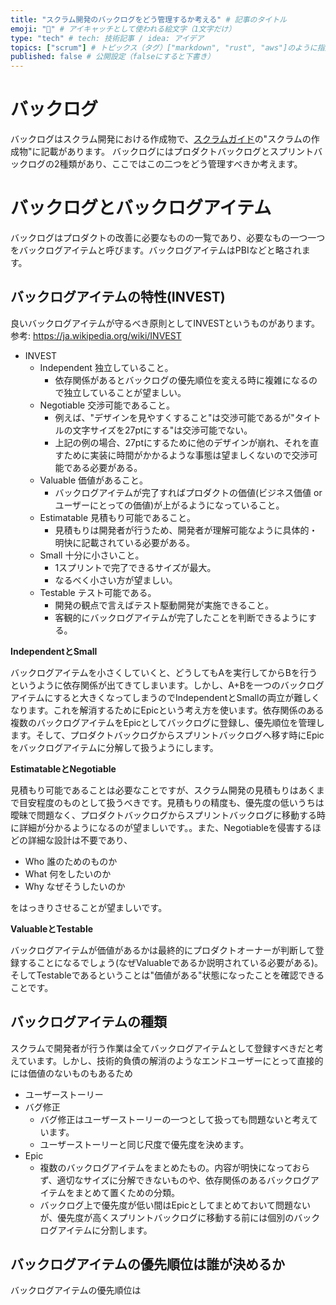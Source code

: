 ```yaml
---
title: "スクラム開発のバックログをどう管理するか考える" # 記事のタイトル
emoji: "🐻" # アイキャッチとして使われる絵文字（1文字だけ）
type: "tech" # tech: 技術記事 / idea: アイデア
topics: ["scrum"] # トピックス（タグ）["markdown", "rust", "aws"]のように指定する
published: false # 公開設定（falseにすると下書き）
---
```


# バックログ

バックログはスクラム開発における作成物で、[スクラムガイド](https://scrumguides.org/docs/scrumguide/v2020/2020-Scrum-Guide-Japanese.pdf)の"スクラムの作成物"に記載があります。
バックログにはプロダクトバックログとスプリントバックログの2種類があり、ここではこの二つをどう管理すべきか考えます。

# バックログとバックログアイテム

バックログはプロダクトの改善に必要なものの⼀覧であり、必要なもの一つ一つをバックログアイテムと呼びます。バックログアイテムはPBIなどと略されます。

## バックログアイテムの特性(INVEST)

良いバックログアイテムが守るべき原則としてINVESTというものがあります。 参考: https://ja.wikipedia.org/wiki/INVEST

- INVEST
  - Independent	独立していること。
    - 依存関係があるとバックログの優先順位を変える時に複雑になるので独立していることが望ましい。
  - Negotiable 交渉可能であること。
    - 例えば、"デザインを見やすくすること"は交渉可能であるが"タイトルの文字サイズを27ptにする"は交渉可能でない。
    - 上記の例の場合、27ptにするために他のデザインが崩れ、それを直すために実装に時間がかかるような事態は望ましくないので交渉可能である必要がある。
  - Valuable 価値があること。	
    - バックログアイテムが完了すればプロダクトの価値(ビジネス価値 or ユーザーにとっての価値)が上がるようになっていること。
  - Estimatable	見積もり可能であること。
    - 見積もりは開発者が行うため、開発者が理解可能なように具体的・明快に記載されている必要がある。
  - Small 十分に小さいこと。
    - 1スプリントで完了できるサイズが最大。
    - なるべく小さい方が望ましい。	
  - Testable テスト可能である。
    - 開発の観点で言えばテスト駆動開発が実施できること。
    - 客観的にバックログアイテムが完了したことを判断できるようにする。

**IndependentとSmall**

バックログアイテムを小さくしていくと、どうしてもAを実行してからBを行うというように依存関係が出てきてしまいます。しかし、A+Bを一つのバックログアイテムにすると大きくなってしまうのでIndependentとSmallの両立が難しくなります。これを解消するためにEpicという考え方を使います。依存関係のある複数のバックログアイテムをEpicとしてバックログに登録し、優先順位を管理します。そして、プロダクトバックログからスプリントバックログへ移す時にEpicをバックログアイテムに分解して扱うようにします。

**EstimatableとNegotiable**

見積もり可能であることは必要なことですが、スクラム開発の見積もりはあくまで目安程度のものとして扱うべきです。見積もりの精度も、優先度の低いうちは曖昧で問題なく、プロダクトバックログからスプリントバックログに移動する時に詳細が分かるようになるのが望ましいです。。また、Negotiableを侵害するほどの詳細な設計は不要であり、

- Who 誰のためのものか
- What 何をしたいのか
- Why なぜそうしたいのか

をはっきりさせることが望ましいです。

**ValuableとTestable**

バックログアイテムが価値があるかは最終的にプロダクトオーナーが判断して登録することになるでしょう(なぜValuableであるか説明されている必要がある)。そしてTestableであるということは"価値がある"状態になったことを確認できることです。



## バックログアイテムの種類

スクラムで開発者が行う作業は全てバックログアイテムとして登録すべきだと考えています。しかし、技術的負債の解消のようなエンドユーザーにとって直接的には価値のないものもあるため

- ユーザーストーリー
- バグ修正
  - バグ修正はユーザーストーリーの一つとして扱っても問題ないと考えています。
  - ユーザーストーリーと同じ尺度で優先度を決めます。
- Epic
  - 複数のバックログアイテムをまとめたもの。内容が明快になっておらず、適切なサイズに分解できないものや、依存関係のあるバックログアイテムをまとめて置くための分類。
  - バックログ上で優先度が低い間はEpicとしてまとめておいて問題ないが、優先度が高くスプリントバックログに移動する前には個別のバックログアイテムに分割します。

## バックログアイテムの優先順位は誰が決めるか


バックログアイテムの優先順位は

